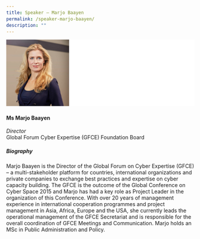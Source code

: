 ```yaml
---
title: Speaker – Marjo Baayen
permalink: /speaker-marjo-baayen/
description: ""
---
```

![](/images/Speakers/Marjo%20Baayen.jpg)

#### **Ms Marjo Baayen**
*Director*  
Global Forum Cyber Expertise (GFCE) Foundation Board

##### **Biography**
Marjo Baayen is the Director of the Global Forum on Cyber Expertise (GFCE) – a multi-stakeholder platform for countries, international organizations and private companies to exchange best practices and expertise on cyber capacity building. The GFCE is the outcome of the Global Conference on Cyber Space 2015 and Marjo has had a key role as Project Leader in the organization of this Conference. With over 20 years of management experience in international cooperation programmes and project management in Asia, Africa, Europe and the USA, she currently leads the operational management of the GFCE Secretariat and is responsible for the overall coordination of GFCE Meetings and Communication. Marjo holds an MSc in Public Administration and Policy.